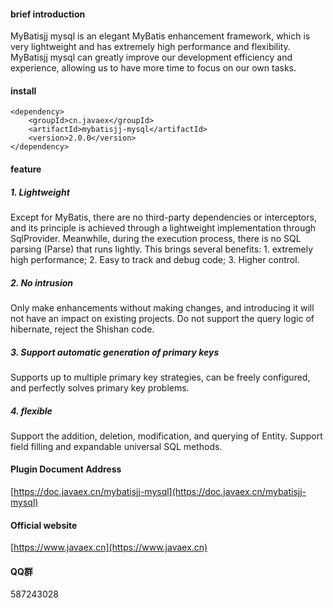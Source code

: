 #### brief introduction
MyBatisjj mysql is an elegant MyBatis enhancement framework, which is very lightweight and has extremely high performance and flexibility. MyBatisjj mysql can greatly improve our development efficiency and experience, allowing us to have more time to focus on our own tasks.

#### install

```
<dependency>
    <groupId>cn.javaex</groupId>
    <artifactId>mybatisjj-mysql</artifactId>
    <version>2.0.0</version>
</dependency>
```

#### feature
##### 1. Lightweight
Except for MyBatis, there are no third-party dependencies or interceptors, and its principle is achieved through a lightweight implementation through SqlProvider. Meanwhile, during the execution process, there is no SQL parsing (Parse) that runs lightly. This brings several benefits: 1. extremely high performance; 2. Easy to track and debug code; 3. Higher control.

##### 2. No intrusion
Only make enhancements without making changes, and introducing it will not have an impact on existing projects. Do not support the query logic of hibernate, reject the Shishan code.

##### 3. Support automatic generation of primary keys
Supports up to multiple primary key strategies, can be freely configured, and perfectly solves primary key problems.

##### 4. flexible
Support the addition, deletion, modification, and querying of Entity. Support field filling and expandable universal SQL methods.


#### Plugin Document Address

[https://doc.javaex.cn/mybatisjj-mysql](https://doc.javaex.cn/mybatisjj-mysql)


#### Official website
[https://www.javaex.cn](https://www.javaex.cn)

#### QQ群
587243028

